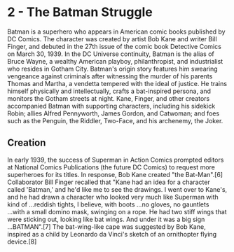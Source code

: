 # 2 - The Batman Struggle

Batman is a superhero who appears in American comic books published by DC Comics. The character was created by artist Bob Kane and writer Bill Finger, and debuted in the 27th issue of the comic book Detective Comics on March 30, 1939. In the DC Universe continuity, Batman is the alias of Bruce Wayne, a wealthy American playboy, philanthropist, and industrialist who resides in Gotham City. Batman's origin story features him swearing vengeance against criminals after witnessing the murder of his parents Thomas and Martha, a vendetta tempered with the ideal of justice. He trains himself physically and intellectually, crafts a bat-inspired persona, and monitors the Gotham streets at night. Kane, Finger, and other creators accompanied Batman with supporting characters, including his sidekick Robin; allies Alfred Pennyworth, James Gordon, and Catwoman; and foes such as the Penguin, the Riddler, Two-Face, and his archenemy, the Joker.

## Creation
In early 1939, the success of Superman in Action Comics prompted editors at National Comics Publications (the future DC Comics) to request more superheroes for its titles. In response, Bob Kane created "the Bat-Man".[6] Collaborator Bill Finger recalled that "Kane had an idea for a character called 'Batman,' and he'd like me to see the drawings. I went over to Kane's, and he had drawn a character who looked very much like Superman with kind of ...reddish tights, I believe, with boots ...no gloves, no gauntlets ...with a small domino mask, swinging on a rope. He had two stiff wings that were sticking out, looking like bat wings. And under it was a big sign ...BATMAN".[7] The bat-wing-like cape was suggested by Bob Kane, inspired as a child by Leonardo da Vinci's sketch of an ornithopter flying device.[8]